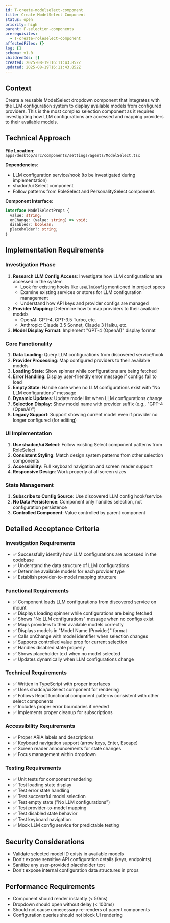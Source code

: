 ```yaml
---
id: T-create-modelselect-component
title: Create ModelSelect Component
status: open
priority: high
parent: F-selection-components
prerequisites:
  - T-create-roleselect-component
affectedFiles: {}
log: []
schema: v1.0
childrenIds: []
created: 2025-08-19T16:11:43.852Z
updated: 2025-08-19T16:11:43.852Z
---
```


## Context

Create a reusable ModelSelect dropdown component that integrates with the LLM configuration system to display available models from configured providers. This is the most complex selection component as it requires investigating how LLM configurations are accessed and mapping providers to their available models.

## Technical Approach

**File Location**: `apps/desktop/src/components/settings/agents/ModelSelect.tsx`

**Dependencies**:

- LLM configuration service/hook (to be investigated during implementation)
- shadcn/ui Select component
- Follow patterns from RoleSelect and PersonalitySelect components

**Component Interface**:

```typescript
interface ModelSelectProps {
  value: string;
  onChange: (value: string) => void;
  disabled?: boolean;
  placeholder?: string;
}
```

## Implementation Requirements

### Investigation Phase

1. **Research LLM Config Access**: Investigate how LLM configurations are accessed in the system
   - Look for existing hooks like `useLlmConfig` mentioned in project specs
   - Examine existing services or stores for LLM configuration management
   - Understand how API keys and provider configs are managed
2. **Provider Mapping**: Determine how to map providers to their available models
   - OpenAI: GPT-4, GPT-3.5 Turbo, etc.
   - Anthropic: Claude 3.5 Sonnet, Claude 3 Haiku, etc.
3. **Model Display Format**: Implement "GPT-4 (OpenAI)" display format

### Core Functionality

1. **Data Loading**: Query LLM configurations from discovered service/hook
2. **Provider Processing**: Map configured providers to their available models
3. **Loading State**: Show spinner while configurations are being fetched
4. **Error Handling**: Display user-friendly error message if configs fail to load
5. **Empty State**: Handle case when no LLM configurations exist with "No LLM configurations" message
6. **Dynamic Updates**: Update model list when LLM configurations change
7. **Selection Display**: Show model name with provider suffix (e.g., "GPT-4 (OpenAI)")
8. **Legacy Support**: Support showing current model even if provider no longer configured (for editing)

### UI Implementation

1. **Use shadcn/ui Select**: Follow existing Select component patterns from RoleSelect
2. **Consistent Styling**: Match design system patterns from other selection components
3. **Accessibility**: Full keyboard navigation and screen reader support
4. **Responsive Design**: Work properly at all screen sizes

### State Management

1. **Subscribe to Config Source**: Use discovered LLM config hook/service
2. **No Data Persistence**: Component only handles selection, not configuration persistence
3. **Controlled Component**: Value controlled by parent component

## Detailed Acceptance Criteria

### Investigation Requirements

- ✅ Successfully identify how LLM configurations are accessed in the codebase
- ✅ Understand the data structure of LLM configurations
- ✅ Determine available models for each provider type
- ✅ Establish provider-to-model mapping structure

### Functional Requirements

- ✅ Component loads LLM configurations from discovered service on mount
- ✅ Displays loading spinner while configurations are being fetched
- ✅ Shows "No LLM configurations" message when no configs exist
- ✅ Maps providers to their available models correctly
- ✅ Displays models in "Model Name (Provider)" format
- ✅ Calls onChange with model identifier when selection changes
- ✅ Supports controlled value prop for current selection
- ✅ Handles disabled state properly
- ✅ Shows placeholder text when no model selected
- ✅ Updates dynamically when LLM configurations change

### Technical Requirements

- ✅ Written in TypeScript with proper interfaces
- ✅ Uses shadcn/ui Select component for rendering
- ✅ Follows React functional component patterns consistent with other select components
- ✅ Includes proper error boundaries if needed
- ✅ Implements proper cleanup for subscriptions

### Accessibility Requirements

- ✅ Proper ARIA labels and descriptions
- ✅ Keyboard navigation support (arrow keys, Enter, Escape)
- ✅ Screen reader announcements for state changes
- ✅ Focus management within dropdown

### Testing Requirements

- ✅ Unit tests for component rendering
- ✅ Test loading state display
- ✅ Test error state handling
- ✅ Test successful model selection
- ✅ Test empty state ("No LLM configurations")
- ✅ Test provider-to-model mapping
- ✅ Test disabled state behavior
- ✅ Test keyboard navigation
- ✅ Mock LLM config service for predictable testing

## Security Considerations

- Validate selected model ID exists in available models
- Don't expose sensitive API configuration details (keys, endpoints)
- Sanitize any user-provided placeholder text
- Don't expose internal configuration data structures in props

## Performance Requirements

- Component should render instantly (< 50ms)
- Dropdown should open without delay (< 100ms)
- Should not cause unnecessary re-renders of parent components
- Configuration queries should not block UI rendering

